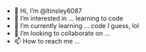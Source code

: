 - 👋 Hi, I’m @ltinsley6087
- 👀 I’m interested in ... learning to code
- 🌱 I’m currently learning ... code I guess, lol
- 💞️ I’m looking to collaborate on ...
- 📫 How to reach me ...

<!---
ltinsley6087/ltinsley6087 is a ✨ special ✨ repository because its `README.md` (this file) appears on your GitHub profile.
You can click the Preview link to take a look at your changes.
--->
